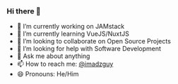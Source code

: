 ### Hi there 👋

- 🔭 I’m currently working on JAMstack
- 🌱 I’m currently learning VueJS/NuxtJS
- 👯 I’m looking to collaborate on Open Source Projects
- 🤔 I’m looking for help with Software Development
- 💬 Ask me about anything
- 📫 How to reach me: [@imadzguy](https://twitter.com/imadzguy)
- 😄 Pronouns: He/Him
